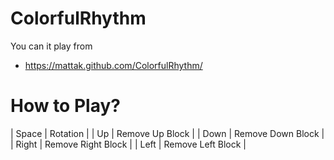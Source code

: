 # ColorfulRhythm

You can it play from

- https://mattak.github.com/ColorfulRhythm/

# How to Play?


| Space | Rotation |
| Up | Remove Up Block |
| Down | Remove Down Block |
| Right | Remove Right Block |
| Left | Remove Left Block |
